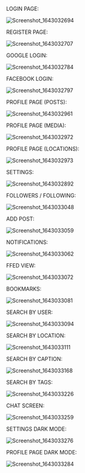 LOGIN PAGE:

![Screenshot_1643032694](https://user-images.githubusercontent.com/51164676/150798688-12ed2762-f25f-42c8-9e00-3ff94438ec00.png)


REGISTER PAGE:

![Screenshot_1643032707](https://user-images.githubusercontent.com/51164676/150798943-60c0b444-95ab-4a93-8326-77f0ae9be4a0.png)


GOOGLE LOGIN:

![Screenshot_1643032784](https://user-images.githubusercontent.com/51164676/150798952-5fc5e8f5-cb20-49cd-a533-29886572fdc8.png)


FACEBOOK LOGIN:

![Screenshot_1643032797](https://user-images.githubusercontent.com/51164676/150798960-90ef1106-cb2d-483f-a07d-417fb2a969da.png)


PROFILE PAGE (POSTS):

![Screenshot_1643032961](https://user-images.githubusercontent.com/51164676/150821227-08dd2ea3-528c-4cb2-9bfc-625fa058b0e4.png)


PROFILE PAGE (MEDIA):

![Screenshot_1643032972](https://user-images.githubusercontent.com/51164676/150821435-9cadd51b-6ff1-4f92-a784-f0cd46f68e73.png)


PROFILE PAGE (LOCATIONS):

![Screenshot_1643032973](https://user-images.githubusercontent.com/51164676/150821461-750ca0f5-ecd8-47ee-8c78-af2b195b7ce1.png)


SETTINGS:

![Screenshot_1643032892](https://user-images.githubusercontent.com/51164676/150821494-8f6cb142-6bc1-46e6-a36d-1f652f98d1bf.png)


FOLLOWERS / FOLLOWING:

![Screenshot_1643033048](https://user-images.githubusercontent.com/51164676/150821575-d799678f-4809-4142-b946-2b825ddbf273.png)


ADD POST:

![Screenshot_1643033059](https://user-images.githubusercontent.com/51164676/150821621-e717d1c9-65a4-46bd-b9aa-b70f4411db17.png)


NOTIFICATIONS:

![Screenshot_1643033062](https://user-images.githubusercontent.com/51164676/150821668-ca8de037-f35a-4052-9f09-eff9bb1efb8c.png)


FFED VIEW:

![Screenshot_1643033072](https://user-images.githubusercontent.com/51164676/150821723-966315bd-3b65-4f66-862d-a88bbe84742a.png)


BOOKMARKS:

![Screenshot_1643033081](https://user-images.githubusercontent.com/51164676/150821752-1c23d423-1820-4ef5-8f22-29bc2a6f7360.png)


SEARCH BY USER:

![Screenshot_1643033094](https://user-images.githubusercontent.com/51164676/150821834-5c2df2e2-c499-4d4b-b312-76614b920aa6.png)


SEARCH BY LOCATION:

![Screenshot_1643033111](https://user-images.githubusercontent.com/51164676/150821964-89e47759-37a7-47e9-bd31-ff96429163f1.png)


SEARCH BY CAPTION:

![Screenshot_1643033168](https://user-images.githubusercontent.com/51164676/150821984-02621c0d-78b5-4a85-a18f-5f7b9eb36bef.png)


SEARCH BY TAGS:

![Screenshot_1643033226](https://user-images.githubusercontent.com/51164676/150821995-7e1e6e1e-4c35-4297-909b-cd38626c8f39.png)


CHAT SCREEN:

![Screenshot_1643033259](https://user-images.githubusercontent.com/51164676/150822033-2ae40147-669b-4f48-bfc8-67f20a233211.png)


SETTINGS DARK MODE:

![Screenshot_1643033276](https://user-images.githubusercontent.com/51164676/150822131-ee979484-4322-43e6-990c-7161f22caa5d.png)


PROFILE PAGE DARK MODE:

![Screenshot_1643033284](https://user-images.githubusercontent.com/51164676/150822192-b6055dec-9e47-4730-902e-b336405db5db.png)

